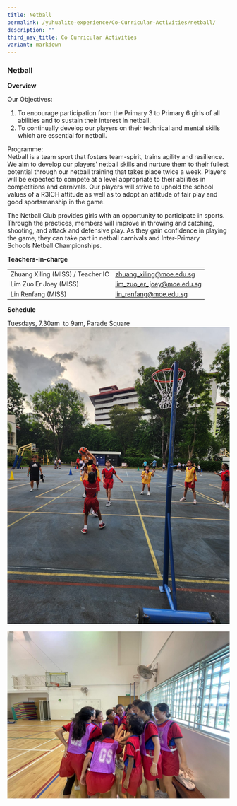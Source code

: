 ```yaml
---
title: Netball
permalink: /yuhualite-experience/Co-Curricular-Activities/netball/
description: ""
third_nav_title: Co Curricular Activities
variant: markdown
---
```

### Netball

**Overview**

Our Objectives:

1.  To encourage participation from the Primary 3 to Primary 6 girls of all abilities and to sustain their interest in netball.
2.  To continually develop our players on their technical and mental skills which are essential for netball.

Programme:  
Netball is a team sport that fosters team-spirit, trains agility and resilience. We aim to develop our players’ netball skills and nurture them to their fullest potential through our netball training that takes place twice a week. Players will be expected to compete at a level appropriate to their abilities in competitions and carnivals. Our players will strive to uphold the school values of a R3ICH attitude as well as to adopt an attitude of fair play and good sportsmanship in the game.

The Netball Club provides girls with an opportunity to participate in sports. Through the practices, members will improve in throwing and catching, shooting, and attack and defensive play. As they gain confidence in playing the game, they can take part in netball carnivals and Inter-Primary Schools Netball Championships.

**Teachers-in-charge**

|  |  |
|---|---|
| Zhuang Xiling (MISS) / Teacher IC | zhuang_xiling@moe.edu.sg |
| Lim Zuo Er Joey (MISS) | lim_zuo_er_joey@moe.edu.sg |
| Lin Renfang (MISS) | lin_renfang@moe.edu.sg |

**Schedule**

Tuesdays, 7.30am  to 9am, Parade Square
![](/images/2024%20pictures/WhatsApp_Image_2024_07_16_at_8_40_06_AM__2_.jpg)

![](/images/2024%20pictures/WhatsApp_Image_2024_08_14_at_8_32_36_AM.jpg)